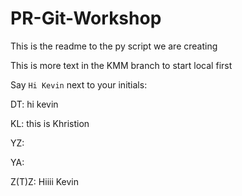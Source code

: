 # PR-Git-Workshop

This is the readme to the py script we are creating

This is more text in the KMM branch to start local first

Say `Hi Kevin` next to your initials:

DT: hi kevin

KL: this is Khristion

YZ:

YA:

Z(T)Z: Hiiii Kevin

